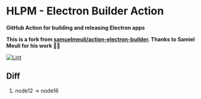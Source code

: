 # HLPM - Electron Builder Action
**GitHub Action for building and releasing Electron apps**

**This is a fork from [samuelmeuli/action-electron-builder](https://github.com/samuelmeuli/action-electron-builder). Thanks to Samiel Meuli for his work 🙏🏽**

[![Lint](https://github.com/helpmii-team/action-electron-builder/actions/workflows/lint.yml/badge.svg)](https://github.com/helpmii-team/action-electron-builder/actions/workflows/lint.yml)

## Diff
1. node12 -> node16

